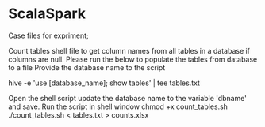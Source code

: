 # ScalaSpark

Case files for expriment;


Count tables shell file to get column names from all tables in a database if columns are null.
Please run the below to populate the tables from database to a file 
Provide the database name to the script

 hive -e 'use [database_name]; show tables' | tee tables.txt

Open the shell script update the database name to the variable 'dbname' and save.
Run the script in shell window 
 chmod +x count_tables.sh
 ./count_tables.sh < tables.txt > counts.xlsx
